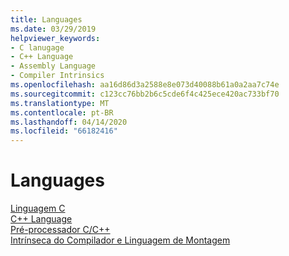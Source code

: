 ```yaml
---
title: Languages
ms.date: 03/29/2019
helpviewer_keywords:
- C lanugage
- C++ Language
- Assembly Language
- Compiler Intrinsics
ms.openlocfilehash: aa16d86d3a2588e8e073d40088b61a0a2aa7c74e
ms.sourcegitcommit: c123cc76bb2b6c5cde6f4c425ece420ac733bf70
ms.translationtype: MT
ms.contentlocale: pt-BR
ms.lasthandoff: 04/14/2020
ms.locfileid: "66182416"
---
```

# <a name="languages"></a>Languages

[Linguagem C](../c-language/c-language-reference.md)<br/>
[C++ Language](../cpp/cpp-language-reference.md)<br/>
[Pré-processador C/C++](../preprocessor/c-cpp-preprocessor-reference.md)<br/>
[Intrínseca do Compilador e Linguagem de Montagem](../intrinsics/compiler-intrinsics-and-assembly-language.md)
